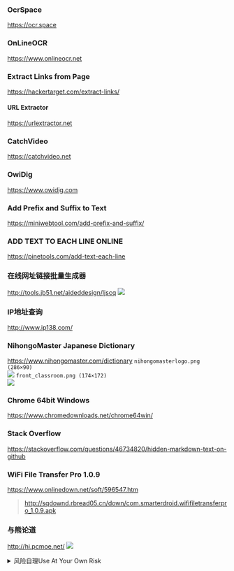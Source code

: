 ### OcrSpace
https://ocr.space

### OnLineOCR
https://www.onlineocr.net

### Extract Links from Page
https://hackertarget.com/extract-links/

#### URL Extractor
https://urlextractor.net

### CatchVideo
https://catchvideo.net

### OwiDig
https://www.owidig.com

### Add Prefix and Suffix to Text
https://miniwebtool.com/add-prefix-and-suffix/

### ADD TEXT TO EACH LINE ONLINE
https://pinetools.com/add-text-each-line

### 在线网址链接批量生成器
http://tools.jb51.net/aideddesign/ljscq
![](http://tools.jb51.net/images/ljscq.png)

### IP地址查询
http://www.ip138.com/

### NihongoMaster Japanese Dictionary
https://www.nihongomaster.com/dictionary
`nihongomasterlogo.png (286×90)`<br>
![](https://www.nihongomaster.com/images/nihongomasterlogo.png)
`front_classroom.png (174×172)`<br>
![](https://www.nihongomaster.com/images/front_classroom.png)

### Chrome 64bit Windows
https://www.chromedownloads.net/chrome64win/

### Stack Overflow
https://stackoverflow.com/questions/46734820/hidden-markdown-text-on-github

### WiFi File Transfer Pro 1.0.9
https://www.onlinedown.net/soft/596547.htm
>http://sqdownd.rbread05.cn/down/com.smarterdroid.wififiletransferpro_1.0.9.apk

### 与熊论道
http://hi.pcmoe.net/
![](http://hi.pcmoe.net/img/info1.jpg)

<details><summary>风险自理Use At Your Own Risk</summary>

### stonEj
https://www.youtube.com/channel/UCghLs6s95LrBWOdlZUCH4qw
![](https://yt3.ggpht.com/a/AATXAJyd2U49hdVHTcirFGKuZaidppxWaM7H77Cv)

### 徐x冬bj格斗狂人
https://www.youtube.com/channel/UCIXOIjR2mp8tHz78DE0vj2A
![](https://yt3.ggpht.com/a/AATXAJx37N1wCH1y1L68RKAstImC-AtlrHSqpYJuUg)

### 陈qs
https://www.youtube.com/channel/UCv361SF6FKznoGPKEFG9Yhw
![](https://yt3.ggpht.com/a/AATXAJwGDGb62HH_vW61drPc0bMlmr4beZ1LsAG9Hg)

</details>
